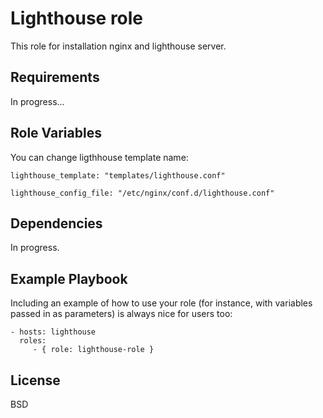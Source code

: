 Lighthouse role
=========

This role for installation nginx and lighthouse server.

Requirements
------------

In progress...

Role Variables
--------------
You can change ligthhouse template name: 
```
lighthouse_template: "templates/lighthouse.conf"

lighthouse_config_file: "/etc/nginx/conf.d/lighthouse.conf"
```
Dependencies
------------

In progress.

Example Playbook
----------------

Including an example of how to use your role (for instance, with variables passed in as parameters) is always nice for users too:

    - hosts: lighthouse
      roles:
         - { role: lighthouse-role }

License
-------

BSD

